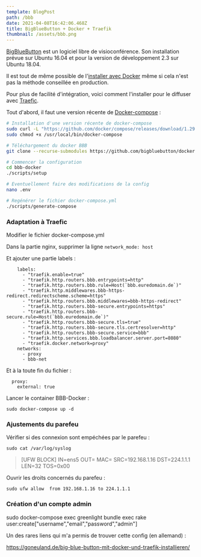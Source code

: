 ```yaml
---
template: BlogPost
path: /bbb
date: 2021-04-08T16:42:06.468Z
title: BigBlueButton + Docker + Traefik
thumbnail: /assets/bbb.png
---
```

[BigBlueButton](https://bigbluebutton.org/) est un logiciel libre de visioconférence. Son installation prévue sur Ubuntu 16.04 et pour la version de développement 2.3 sur Ubuntu 18.04.

Il est tout de même possible de l'[installer avec Docker](https://github.com/bigbluebutton/docker) même si cela n'est pas la méthode conseillée en production. 

Pour plus de facilité d'intégration, voici comment l'installer pour le diffuser avec [Traefic](https://traefik.io/).

Tout d'abord, il faut une version récente de [Docker-compose](https://docs.docker.com/compose/) :

```bash
# Installation d'une version récente de docker-compose
sudo curl -L "https://github.com/docker/compose/releases/download/1.29.0/docker-compose-$(uname -s)-$(uname -m)" -o /usr/local/bin/docker-compose
sudo chmod +x /usr/local/bin/docker-compose

# Téléchargement du docker BBB
git clone --recurse-submodules https://github.com/bigbluebutton/docker.git bbb-docker

# Commencer la configuration
cd bbb-docker
./scripts/setup

# Eventuellement faire des modifications de la config 
nano .env

# Regénérer le fichier docker-compose.yml
./scripts/generate-compose
```

### Adaptation à Traefic

Modifier le fichier docker-compose.yml

Dans la partie nginx, supprimer la ligne `network_mode: host`

Et ajouter une partie labels :   

```
    labels:
      - "traefik.enable=true"
      - "traefik.http.routers.bbb.entrypoints=http"
      - "traefik.http.routers.bbb.rule=Host(`bbb.euredomain.de`)"     
      - "traefik.http.middlewares.bbb-https-redirect.redirectscheme.scheme=https"
      - "traefik.http.routers.bbb.middlewares=bbb-https-redirect"
      - "traefik.http.routers.bbb-secure.entrypoints=https"
      - "traefik.http.routers.bbb- secure.rule=Host(`bbb.euredomain.de`)"   
      - "traefik.http.routers.bbb-secure.tls=true"
      - "traefik.http.routers.bbb-secure.tls.certresolver=http"
      - "traefik.http.routers.bbb-secure.service=bbb"
      - "traefik.http.services.bbb.loadbalancer.server.port=8080"
      - "traefik.docker.network=proxy"
    networks:
      - proxy
      - bbb-net
```

Et à la toute fin du fichier :

```
  proxy:  
    external: true
```

Lancer le container BBB-Docker :

`sudo docker-compose up -d`

### Ajustements du parefeu

Vérifier si des connexion sont empéchées par le parefeu :

`sudo cat /var/log/syslog`

> \[UFW BLOCK] IN=ens5 OUT= MAC= SRC=192.168.1.16 DST=224.1.1.1 LEN=32 TOS=0x00

Ouvrir les droits concernés du parefeu :

`sudo ufw allow  from 192.168.1.16 to 224.1.1.1`



### Création d'un compte admin

sudo docker-compose exec greenlight bundle exec rake user:create\["username","email","password","admin"]

Un des rares liens qui m'a permis de trouver cette config (en allemand) : 

<https://goneuland.de/big-blue-button-mit-docker-und-traefik-installieren/>
